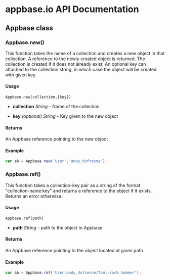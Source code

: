 # appbase.io API Documentation

## Appbase class

### Appbase.new()

This function takes the name of a collection and creates a new object in that collection. A reference to the newly created object is returned. The collection is created if it does not already exist. An optional key can attached to the collection string, in which case the object will be created with given key.

#### Usage
```
Appbase.new(collection,[key])
```
 - __collection__ _String_ -
	Name of the collection

 - __key__ _(optional) String_ -
	Key given to the new object

#### Returns
An Appbase reference pointing to the new object 

#### Example
```javascript
var ab = Appbase.new('User','andy_dufresne');
```

### Appbase.ref()

This function takes a collection-key pair as a string of the format "collection-name:key" and returns a reference to the object if it exists. Returns an error otherwise.


#### Usage
```
Appbase.ref(path)
```
 - __path__ _String_ -
	path to the object in Appbase

#### Returns
An Appbase reference pointing to the object located at given path 

#### Example
```javascript
var ab = Appbase.ref('User:andy_dufresne/Tool:rock_hammer');
```
